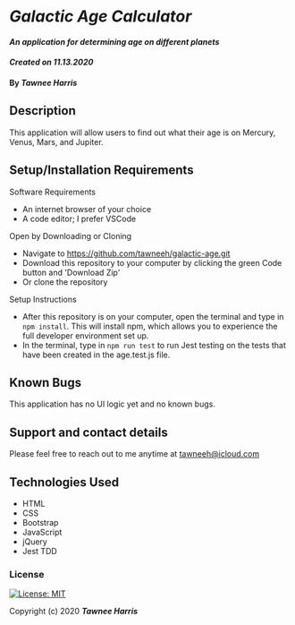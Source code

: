 # _Galactic Age Calculator_

#### _An application for determining age on different planets_ 
#### _Created on 11.13.2020_

#### By _**Tawnee Harris**_

## Description

This application will allow users to find out what their age is on Mercury, Venus, Mars, and Jupiter.

## Setup/Installation Requirements

Software Requirements
* An internet browser of your choice
* A code editor; I prefer VSCode

Open by Downloading or Cloning
* Navigate to <https://github.com/tawneeh/galactic-age.git>
* Download this repository to your computer by clicking the green Code button and 'Download Zip'
* Or clone the repository

Setup Instructions
* After this repository is on your computer, open the terminal and type in `npm install`. This will install npm, which allows you to experience the full developer environment set up.
* In the terminal, type in `npm run test` to  run Jest testing on the tests that have been created in the age.test.js file. 

## Known Bugs

This application has no UI logic yet and no known bugs.  

## Support and contact details

Please feel free to reach out to me anytime at <tawneeh@icloud.com>

## Technologies Used

* HTML
* CSS
* Bootstrap
* JavaScript
* jQuery
* Jest TDD

### License

[![License: MIT](https://img.shields.io/badge/License-MIT-yellow.svg)](https://opensource.org/licenses/MIT)

Copyright (c) 2020 **_Tawnee Harris_**